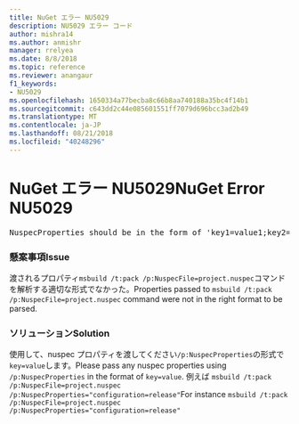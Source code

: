 ```yaml
---
title: NuGet エラー NU5029
description: NU5029 エラー コード
author: mishra14
ms.author: anmishr
manager: rrelyea
ms.date: 8/8/2018
ms.topic: reference
ms.reviewer: anangaur
f1_keywords:
- NU5029
ms.openlocfilehash: 1650334a77becba8c66b8aa740188a35bc4f14b1
ms.sourcegitcommit: c643dd2c44e085601551ff7079d696bcc3ad2b49
ms.translationtype: MT
ms.contentlocale: ja-JP
ms.lasthandoff: 08/21/2018
ms.locfileid: "40248296"
---
```

# <a name="nuget-error-nu5029"></a><span data-ttu-id="f54f5-103">NuGet エラー NU5029</span><span class="sxs-lookup"><span data-stu-id="f54f5-103">NuGet Error NU5029</span></span>
<pre>NuspecProperties should be in the form of 'key1=value1;key2=value2'.</pre>

### <a name="issue"></a><span data-ttu-id="f54f5-104">懸案事項</span><span class="sxs-lookup"><span data-stu-id="f54f5-104">Issue</span></span>

<span data-ttu-id="f54f5-105">渡されるプロパティ`msbuild /t:pack /p:NuspecFile=project.nuspec`コマンドを解析する適切な形式でなかった。</span><span class="sxs-lookup"><span data-stu-id="f54f5-105">Properties passed to `msbuild /t:pack /p:NuspecFile=project.nuspec` command were not in the right format to be parsed.</span></span>


### <a name="solution"></a><span data-ttu-id="f54f5-106">ソリューション</span><span class="sxs-lookup"><span data-stu-id="f54f5-106">Solution</span></span>

<span data-ttu-id="f54f5-107">使用して、nuspec プロパティを渡してください`/p:NuspecProperties`の形式で`key=value`します。</span><span class="sxs-lookup"><span data-stu-id="f54f5-107">Please pass any nuspec properties using `/p:NuspecProperties` in the format of `key=value`.</span></span> <span data-ttu-id="f54f5-108">例えば `msbuild /t:pack /p:NuspecFile=project.nuspec /p:NuspecProperties="configuration=release"`</span><span class="sxs-lookup"><span data-stu-id="f54f5-108">For instance `msbuild /t:pack /p:NuspecFile=project.nuspec /p:NuspecProperties="configuration=release"`</span></span>

